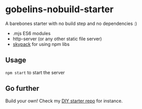 gobelins-nobuild-starter
===

A barebones starter with no build step and no dependencies :)

- .mjs ES6 modules
- http-server (or any other static file server)
- [skypack](https://www.skypack.dev) for using npm libs


## Usage
`npm start` to start the server

## Go further
Build your own! Check my [DIY starter repo](https://github.com/ayamflow/noop-starter) for instance.